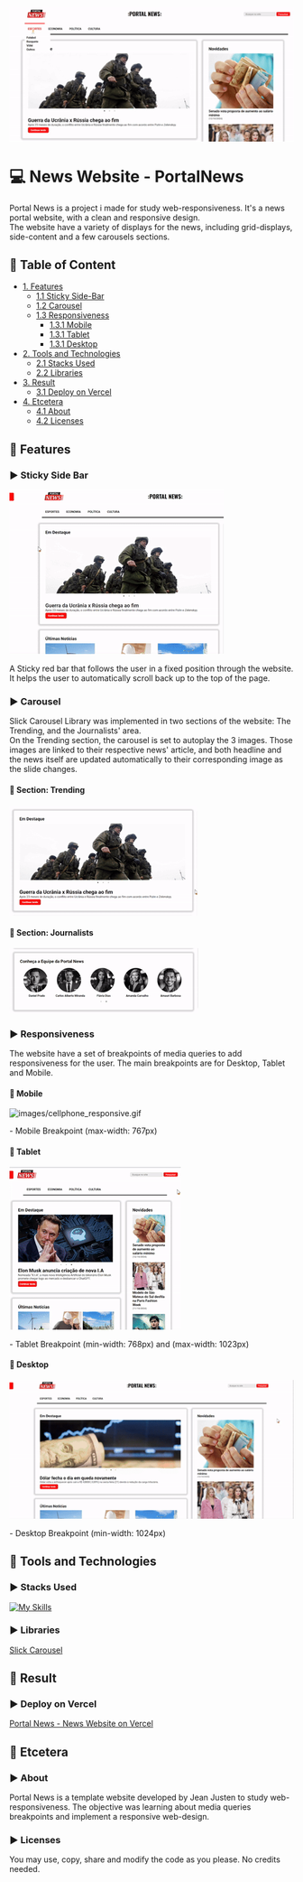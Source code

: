 <!--Title Image-->
![images/ezgif.com-video-to-gif-converter.gif](https://github.com/jeanjusten/Portal_News/blob/main/images/ezgif.com-video-to-gif-converter.gif?raw=true)
# :computer: News Website - PortalNews
  <p>
  Portal News is a project i made for study web-responsiveness. It's a news portal website, with a clean and responsive design.<br>
  The website have a variety of displays for the news, including grid-displays, side-content and a few carousels sections.
  </p>

<!--Menu-->
## :large_orange_diamond: Table of Content
- [1. Features](#large_orange_diamond-features)
  - [1.1 Sticky Side-Bar](#arrow_forward-sticky-side-bar)
  - [1.2 Carousel](#arrow_forward-carousel)
  - [1.3 Responsiveness](#arrow_forward-responsiveness)
    - [1.3.1 Mobile](#small_red_triangle_down-mobile)
    - [1.3.1 Tablet](#small_red_triangle_down-tablet)
    - [1.3.1 Desktop](#small_red_triangle_down-desktop)
- [2. Tools and Technologies](#large_orange_diamond-tools-and-technologies) 
  - [2.1 Stacks Used](#arrow_forward-stacks-used)
  - [2.2 Libraries](#arrow_forward-libraries)
- [3. Result](#large_orange_diamond-result)
  - [3.1 Deploy on Vercel](#arrow_forward-deploy-on-vercel)
- [4. Etcetera](#large_orange_diamond-etcetera)
  - [4.1 About](#arrow_forward-about)
  - [4.2 Licenses](#arrow_forward-licenses)

<!--Features-->
## :large_orange_diamond: Features
### :arrow_forward: Sticky Side Bar
![images/ezgif.com-crop.gif](https://github.com/jeanjusten/Portal_News/blob/main/images/ezgif.com-crop.gif?raw=true)
<p>
A Sticky red bar that follows the user in a fixed position through the website. It helps the user to automatically scroll back up to the top of the page.
</p>

### :arrow_forward: Carousel
<p>
Slick Carousel Library was implemented in two sections of the website: The Trending, and the Journalists' area.<br>
On the Trending section, the carousel is set to autoplay the 3 images. Those images are linked to their respective news' article, and both
headline and the news itself are updated automatically to their corresponding image as the slide changes.
</p>

#### :small_red_triangle_down: Section: Trending
![images/slick-trending-news.gif](https://github.com/jeanjusten/Portal_News/blob/main/images/slick-trending-news.gif?raw=true)
#### :small_red_triangle_down: Section: Journalists
![images/slick-journalists.gif](https://github.com/jeanjusten/Portal_News/blob/main/images/slick-journalists.gif?raw=true)


### :arrow_forward: Responsiveness
<p>
The website have a set of breakpoints of media queries to add responsiveness for the user. 
The main breakpoints are for Desktop, Tablet and Mobile.  
</p>

#### :small_red_triangle_down: Mobile
![images/cellphone_responsive.gif](https://github.com/jeanjusten/Portal_News/blob/main/images/cellphone_responsive.gif?raw=true)
<p>- Mobile Breakpoint (max-width: 767px)</p>

#### :small_red_triangle_down: Tablet
![images/tablet_responsive.gif](https://github.com/jeanjusten/Portal_News/blob/main/images/tablet_responsive.gif?raw=true)
<p>- Tablet Breakpoint (min-width: 768px) and (max-width: 1023px)</p>

#### :small_red_triangle_down: Desktop
![images/desktop_responsive.gif](https://github.com/jeanjusten/Portal_News/blob/main/images/desktop_responsive.gif?raw=true)
<p>- Desktop Breakpoint (min-width: 1024px)</p>

<!--Tools Used-->
## :large_orange_diamond: Tools and Technologies
### :arrow_forward: Stacks Used
[![My Skills](https://skillicons.dev/icons?i=html,css,js,jquery)](https://skillicons.dev)
### :arrow_forward: Libraries
<a href="https://kenwheeler.github.io/slick/" alt="Visit Slick Carousel documentation">Slick Carousel</a>

<!--Deploy-->
## :large_orange_diamond: Result
### :arrow_forward: Deploy on Vercel 
<a href="https://portal-news-seven.vercel.app/" alt="See the page live on Vercel now">Portal News - News Website on Vercel</a>

<!--Etcetera-->
## :large_orange_diamond: Etcetera
### :arrow_forward: About
<p>
  Portal News is a template website developed by Jean Justen to study web-responsiveness.
  The objective was learning about media queries breakpoints and implement a responsive web-design.
</p>

### :arrow_forward: Licenses
<p>
  You may use, copy, share and modify the code as you please. No credits needed.
</p>
